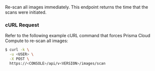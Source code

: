 Re-scan all images immediately. This endpoint returns the time that the scans were initiated.

### cURL Request

Refer to the following example cURL command that forces Prisma Cloud Compute to re-scan all images:

```bash
$ curl -k \
  -u <USER> \
  -X POST \
  https://<CONSOLE>/api/v<VERSION>/images/scan
```
